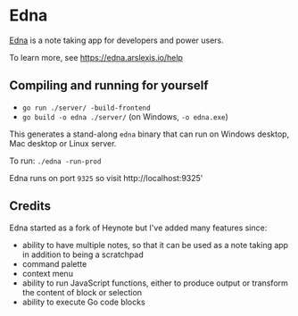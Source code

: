 # Edna

[Edna](https://edna.arslexis.io) is a note taking app for developers and power users.

To learn more, see https://edna.arslexis.io/help

## Compiling and running for yourself

* `go run ./server/ -build-frontend`
* `go build -o edna ./server/` (on Windows, `-o edna.exe`)

This generates a stand-along `edna` binary that can run on Windows desktop, Mac desktop or Linux server.

To run: `./edna -run-prod`

Edna runs on port `9325` so visit http://localhost:9325'

## Credits

Edna started as a fork of Heynote but I've added many features since:
* ability to have multiple notes, so that it can be used as a note taking app in addition to being a scratchpad
* command palette
* context menu
* ability to run JavaScript functions, either to produce output or transform the content of block or selection
* ability to execute Go code blocks
